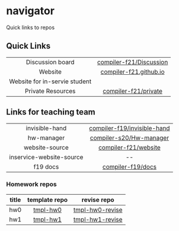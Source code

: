# navigator

Quick links to repos

## Quick Links

|||
|:-:|:-:|
| Discussion board | [compiler-f21/Discussion](https://github.com/compiler-f21/discussion) |
| Website | [compiler-f21.github.io](https://compiler-f21.github.io) |
| Website for in-servie student |  |
| Private Resources | [compiler-f21/private](https://github.com/compiler-f21/private) |

## Links for teaching team

|||
|:-:|:-:|
| invisible-hand | [compiler-f19/invisible-hand](https://github.com/compiler-f19/invisible-hand) |
| hw-manager | [compiler-s20/Hw-manager](https://github.com/compiler-s20/Hw-manager) |
| website-source | [compiler-f21/website](https://github.com/compiler-f21/website) |
| inservice-website-source | -- |
| f19 docs | [compiler-f19/docs](https://github.com/compiler-f19/docs) |

### Homework repos

|title|template repo|revise repo|
|:-:|:-:|:-:|
|hw0|[tmpl-hw0](https://github.com/compiler-f21/tmpl-hw0)|[tmpl-hw0-revise](https://github.com/compiler-f21/tmpl-hw0-revise)|
|hw1|[tmpl-hw1](https://github.com/compiler-f21/tmpl-hw1)|[tmpl-hw1-revise](https://github.com/compiler-f21/tmpl-hw1-revise)|

